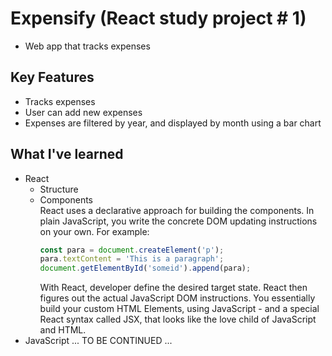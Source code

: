 # Expensify (React study project # 1)
- Web app that tracks expenses

## Key Features
- Tracks expenses
- User can add new expenses
- Expenses are filtered by year, and displayed by month using a bar chart

## What I've learned
- React
  - Structure
  - Components </br>
    React uses a declarative approach for building the components. In plain JavaScript, you write the concrete DOM updating instructions
    on your own. For example:
    ```javascript
    const para = document.createElement('p');
    para.textContent = 'This is a paragraph';
    document.getElementById('someid').append(para);
    ```
    With React, developer define the desired target state. React then figures out the actual JavaScript DOM instructions. You essentially build your custom HTML Elements, using JavaScript - and a special React syntax called JSX, that looks like the love child of JavaScript and HTML.
- JavaScript ...
TO BE CONTINUED ...
